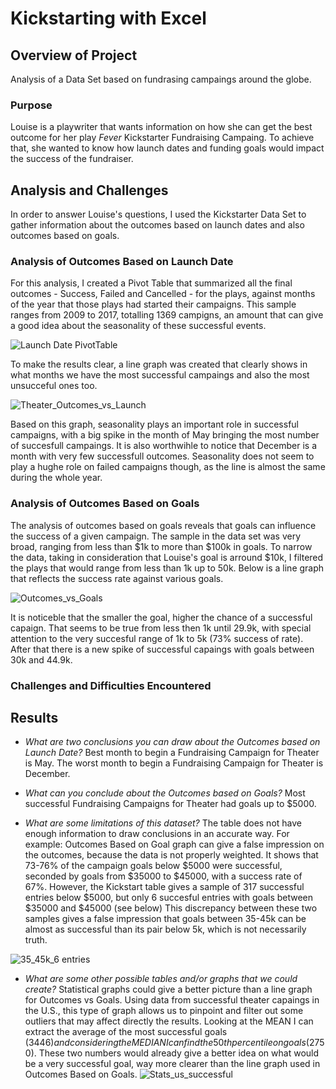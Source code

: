 # Kickstarting with Excel

## Overview of Project
Analysis of a Data Set based on fundrasing campaings around the globe.

### Purpose
Louise is a playwriter that wants information on how she can get the best outcome for her play *Fever* Kickstarter Fundraising Campaing. To achieve that, she wanted to know how launch dates and funding goals would impact the success of the fundraiser.

## Analysis and Challenges
In order to answer Louise's questions, I used the Kickstarter Data Set to gather information about the outcomes based on launch dates and also outcomes based on goals.


### Analysis of Outcomes Based on Launch Date
For this analysis, I created a Pivot Table that summarized all the final outcomes - Success, Failed and Cancelled - for the plays, against months of the year that those plays had started their campaigns. This sample ranges from 2009 to 2017, totalling 1369 campigns, an amount that can give a good idea about the seasonality of these successful events.

![Launch Date PivotTable](https://user-images.githubusercontent.com/72593264/96397437-2b563e80-118f-11eb-9647-9553facee9b5.png)

To make the results clear, a line graph was created that clearly shows in what months we have the most successful campaings and also the most unsucceful ones too.

![Theater_Outcomes_vs_Launch](https://user-images.githubusercontent.com/72593264/96398080-99e7cc00-1190-11eb-997b-4f4844aac188.png)

Based on this graph, seasonality plays an important role in successful campaigns, with a big spike in the month of May bringing the most number of succesfull campaings. It is also worthwihle to notice that December is a month with very few successfull outcomes.
Seasonality does not seem to play a hughe role on failed campaigns though, as the line is almost the same during the whole year.

### Analysis of Outcomes Based on Goals

The analysis of outcomes based on goals reveals that goals can influence the success of a given campaign. The sample in the data set was very broad, ranging from less than $1k to more than $100k in goals. To narrow the data, taking in consideration that Louise's goal is arround $10k, I filtered the plays that would range from less than 1k up to 50k. Below is a line graph that reflects the success rate against various goals. 

![Outcomes_vs_Goals](https://user-images.githubusercontent.com/72593264/96680268-cd665a00-133a-11eb-8730-5592eef26349.png)

It is noticeble that the smaller the goal, higher the chance of a successful capaign. That seems to be true from less then 1k until 29.9k, with special attention to the very succesful range of 1k to 5k (73% success of rate). After that there is a new spike of successful capaings with goals between 30k and 44.9k.


### Challenges and Difficulties Encountered


## Results

- *What are two conclusions you can draw about the Outcomes based on Launch Date?*
Best month to begin a Fundraising Campaign for Theater is May.
The worst month to begin a Fundraising Campaign for Theater is December.

- *What can you conclude about the Outcomes based on Goals?*
Most successful Fundraising Campaigns for Theater had goals up to $5000.

- *What are some limitations of this dataset?*
The table does not have enough information to draw conclusions in an accurate way.
For example: Outcomes Based on Goal graph can give a false impression on the outcomes, because the data is not properly weighted. 
It shows that 73-76% of the campaign goals below $5000 were successful, seconded by goals from $35000 to $45000, with a success rate of 67%.
However, the Kickstart table gives a sample of 317 successful entries below $5000, but only 6 succesful entries with goals between $35000 and $45000 (see below)
This discrepancy between these two samples gives a false impression that goals between 35-45k can be almost as successful than its pair below 5k, which is not necessarily truth.

![35_45k_6 entries](https://user-images.githubusercontent.com/72593264/96394998-0ced4480-1189-11eb-83b7-2b4233ddea31.png)

- *What are some other possible tables and/or graphs that we could create?* Statistical graphs could give a better picture than a line graph for Outcomes vs Goals. Using data from successful theater capaings in the U.S., this type of graph allows us to pinpoint and filter out some outliers that may affect directly the results. Looking at the MEAN I can extract the average of the most successful goals ($3446) and considering the MEDIAN I can find the 50th percentile on goals ($2750). These two numbers would already give a better idea on what would be a very successful goal, way more clearer than the line graph used in Outcomes Based on Goals.
![Stats_us_successful](https://user-images.githubusercontent.com/72593264/96682958-27691e80-133f-11eb-8750-8ddbf8202962.png)




